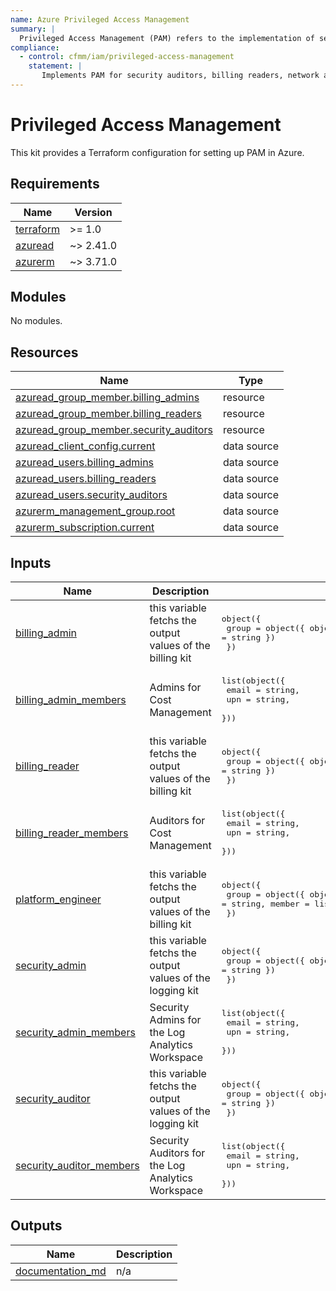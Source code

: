 ```yaml
---
name: Azure Privileged Access Management
summary: |
  Privileged Access Management (PAM) refers to the implementation of security measures and best practices to control and monitor access to critical resources within cloud platforms. For cloud foundation teams, it is about safeguarding administrative roles that enable access to core infrastructure, ensuring the security, compliance, and visibility needed to oversee application teams' cloud usage.
compliance:
  - control: cfmm/iam/privileged-access-management
    statement: |
       Implements PAM for security auditors, billing readers, network admins.
---
```


# Privileged Access Management

This kit provides a Terraform configuration for setting up PAM in Azure.

<!-- BEGIN_TF_DOCS -->
## Requirements

| Name | Version |
|------|---------|
| <a name="requirement_terraform"></a> [terraform](#requirement\_terraform) | >= 1.0 |
| <a name="requirement_azuread"></a> [azuread](#requirement\_azuread) | ~> 2.41.0 |
| <a name="requirement_azurerm"></a> [azurerm](#requirement\_azurerm) | ~> 3.71.0 |

## Modules

No modules.

## Resources

| Name | Type |
|------|------|
| [azuread_group_member.billing_admins](https://registry.terraform.io/providers/hashicorp/azuread/latest/docs/resources/group_member) | resource |
| [azuread_group_member.billing_readers](https://registry.terraform.io/providers/hashicorp/azuread/latest/docs/resources/group_member) | resource |
| [azuread_group_member.security_auditors](https://registry.terraform.io/providers/hashicorp/azuread/latest/docs/resources/group_member) | resource |
| [azuread_client_config.current](https://registry.terraform.io/providers/hashicorp/azuread/latest/docs/data-sources/client_config) | data source |
| [azuread_users.billing_admins](https://registry.terraform.io/providers/hashicorp/azuread/latest/docs/data-sources/users) | data source |
| [azuread_users.billing_readers](https://registry.terraform.io/providers/hashicorp/azuread/latest/docs/data-sources/users) | data source |
| [azuread_users.security_auditors](https://registry.terraform.io/providers/hashicorp/azuread/latest/docs/data-sources/users) | data source |
| [azurerm_management_group.root](https://registry.terraform.io/providers/hashicorp/azurerm/latest/docs/data-sources/management_group) | data source |
| [azurerm_subscription.current](https://registry.terraform.io/providers/hashicorp/azurerm/latest/docs/data-sources/subscription) | data source |

## Inputs

| Name | Description | Type | Default | Required |
|------|-------------|------|---------|:--------:|
| <a name="input_billing_admin"></a> [billing\_admin](#input\_billing\_admin) | this variable fetchs the output values of the billing kit | <pre>object({<br>    group = object({ object_id = string, display_name = string })<br>  })</pre> | n/a | yes |
| <a name="input_billing_admin_members"></a> [billing\_admin\_members](#input\_billing\_admin\_members) | Admins for Cost Management | <pre>list(object({<br>    email = string,<br>    upn   = string,<br>  }))</pre> | n/a | yes |
| <a name="input_billing_reader"></a> [billing\_reader](#input\_billing\_reader) | this variable fetchs the output values of the billing kit | <pre>object({<br>    group = object({ object_id = string, display_name = string })<br>  })</pre> | n/a | yes |
| <a name="input_billing_reader_members"></a> [billing\_reader\_members](#input\_billing\_reader\_members) | Auditors for Cost Management | <pre>list(object({<br>    email = string,<br>    upn   = string,<br>  }))</pre> | n/a | yes |
| <a name="input_platform_engineer"></a> [platform\_engineer](#input\_platform\_engineer) | this variable fetchs the output values of the billing kit | <pre>object({<br>    group = object({ object_id = string, display_name = string, member = list(string) })<br>  })</pre> | n/a | yes |
| <a name="input_security_admin"></a> [security\_admin](#input\_security\_admin) | this variable fetchs the output values of the logging kit | <pre>object({<br>    group = object({ object_id = string, display_name = string })<br>  })</pre> | n/a | yes |
| <a name="input_security_admin_members"></a> [security\_admin\_members](#input\_security\_admin\_members) | Security Admins for the Log Analytics Workspace | <pre>list(object({<br>    email = string,<br>    upn   = string,<br>  }))</pre> | n/a | yes |
| <a name="input_security_auditor"></a> [security\_auditor](#input\_security\_auditor) | this variable fetchs the output values of the logging kit | <pre>object({<br>    group = object({ object_id = string, display_name = string })<br>  })</pre> | n/a | yes |
| <a name="input_security_auditor_members"></a> [security\_auditor\_members](#input\_security\_auditor\_members) | Security Auditors for the Log Analytics Workspace | <pre>list(object({<br>    email = string,<br>    upn   = string,<br>  }))</pre> | n/a | yes |

## Outputs

| Name | Description |
|------|-------------|
| <a name="output_documentation_md"></a> [documentation\_md](#output\_documentation\_md) | n/a |
<!-- END_TF_DOCS -->
